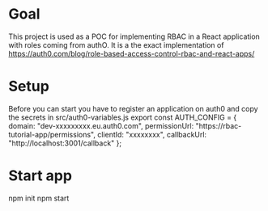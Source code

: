 # Goal

This project is used as a POC for implementing RBAC in a React application with roles coming from authO.
It is a the exact implementation of https://auth0.com/blog/role-based-access-control-rbac-and-react-apps/ 

# Setup

Before you can start you have to register an application on auth0 and copy the secrets in src/auth0-variables.js
export const AUTH_CONFIG = {
	domain: "dev-xxxxxxxxx.eu.auth0.com",
	permissionUrl: "https://rbac-tutorial-app/permissions",
	clientId: "xxxxxxxx",
	callbackUrl: "http://localhost:3001/callback"
};

# Start app
npm init
npm start 
